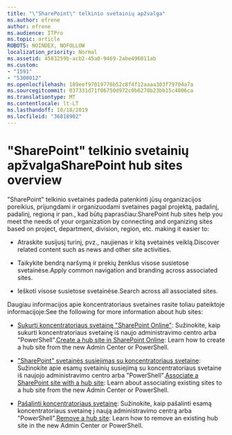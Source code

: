 ```yaml
---
title: "\"SharePoint\" telkinio svetainių apžvalga"
ms.author: efrene
author: efrene
ms.audience: ITPro
ms.topic: article
ROBOTS: NOINDEX, NOFOLLOW
localization_priority: Normal
ms.assetid: 4583259b-acb2-45a0-9469-2abe496011ab
ms.custom:
- "1591"
- "5300012"
ms.openlocfilehash: 189eef97019776b52c8f4f12aaaa303f79704a7a
ms.sourcegitcommit: 037331d71f06750d972c0b6278b23bb15c4806ca
ms.translationtype: MT
ms.contentlocale: lt-LT
ms.lasthandoff: 10/18/2019
ms.locfileid: "36818902"
---
```

# <a name="sharepoint-hub-sites-overview"></a><span data-ttu-id="fc2e6-102">"SharePoint" telkinio svetainių apžvalga</span><span class="sxs-lookup"><span data-stu-id="fc2e6-102">SharePoint hub sites overview</span></span>

<span data-ttu-id="fc2e6-103">"SharePoint" telkinio svetainės padeda patenkinti jūsų organizacijos poreikius, prijungdami ir organizuodami svetaines pagal projektą, padalinį, padalinį, regioną ir pan., kad būtų paprasčiau:</span><span class="sxs-lookup"><span data-stu-id="fc2e6-103">SharePoint hub sites help you meet the needs of your organization by connecting and organizing sites based on project, department, division, region, etc. making it easier to:</span></span>

- <span data-ttu-id="fc2e6-104">Atraskite susijusį turinį, pvz., naujienas ir kitą svetainės veiklą.</span><span class="sxs-lookup"><span data-stu-id="fc2e6-104">Discover related content such as news and other site activities.</span></span>

- <span data-ttu-id="fc2e6-105">Taikykite bendrą naršymą ir prekių ženklus visose susietose svetainėse.</span><span class="sxs-lookup"><span data-stu-id="fc2e6-105">Apply common navigation and branding across associated sites.</span></span> 

- <span data-ttu-id="fc2e6-106">Ieškoti visose susietose svetainėse.</span><span class="sxs-lookup"><span data-stu-id="fc2e6-106">Search across all associated sites.</span></span>

<span data-ttu-id="fc2e6-107">Daugiau informacijos apie koncentratoriaus svetaines rasite toliau pateiktoje informacijoje:</span><span class="sxs-lookup"><span data-stu-id="fc2e6-107">See the following for more information about hub sites:</span></span>
- <span data-ttu-id="fc2e6-108">[Sukurti koncentratoriaus svetainę "SharePoint Online"](https://docs.microsoft.com/sharepoint/create-hub-site): Sužinokite, kaip sukurti koncentratoriaus svetainę iš naujo administravimo centro arba "PowerShell".</span><span class="sxs-lookup"><span data-stu-id="fc2e6-108">[Create a hub site in SharePoint Online](https://docs.microsoft.com/sharepoint/create-hub-site): Learn how to create a hub site from the new Admin Center or PowerShell.</span></span>

- <span data-ttu-id="fc2e6-109">["SharePoint" svetainės susiejimas su koncentratoriaus svetaine](https://support.office.com/article/associate-a-sharepoint-site-with-a-hub-site-ae0009fd-af04-4d3d-917d-88edb43efc05): Sužinokite apie esamų svetainių susiejimą su koncentratoriaus svetaine iš naujojo administravimo centro arba "PowerShell".</span><span class="sxs-lookup"><span data-stu-id="fc2e6-109">[Associate a SharePoint site with a hub site](https://support.office.com/article/associate-a-sharepoint-site-with-a-hub-site-ae0009fd-af04-4d3d-917d-88edb43efc05): Learn about associating existing sites to a hub site from the new Admin Center or PowerShell.</span></span>

- <span data-ttu-id="fc2e6-110">[Pašalinti koncentratoriaus svetainę](https://docs.microsoft.com/sharepoint/remove-hub-site): Sužinokite, kaip pašalinti esamą koncentratoriaus svetainę į naują administravimo centrą arba "PowerShell".</span><span class="sxs-lookup"><span data-stu-id="fc2e6-110">[Remove a hub site](https://docs.microsoft.com/sharepoint/remove-hub-site): Learn how to remove an existing hub site in the new Admin Center or PowerShell.</span></span>

